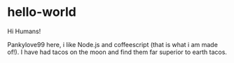 # hello-world

Hi Humans!

Pankylove99 here, i like Node.js and coffeescript (that is what i am made of!).
I have had tacos on the moon and find them far superior to earth tacos.
